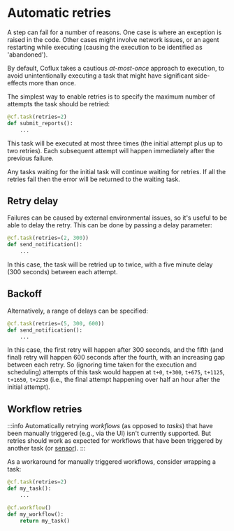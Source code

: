 # Automatic retries

A step can fail for a number of reasons. One case is where an exception is raised in the code. Other cases might involve network issues, or an agent restarting while executing (causing the execution to be identified as 'abandoned').

By default, Coflux takes a cautious _at-most-once_ approach to execution, to avoid unintentionally executing a task that might have significant side-effects more than once.

The simplest way to enable retries is to specify the maximum number of attempts the task should be retried:

```python
@cf.task(retries=2)
def submit_reports():
    ...
```

This task will be executed at most three times (the initial attempt plus up to two retries). Each subsequent attempt will happen immediately after the previous failure.

Any tasks waiting for the initial task will continue waiting for retries. If all the retries fail then the error will be returned to the waiting task.

## Retry delay

Failures can be caused by external environmental issues, so it's useful to be able to delay the retry. This can be done by passing a delay parameter:

```python
@cf.task(retries=(2, 300))
def send_notification():
    ...
```

In this case, the task will be retried up to twice, with a five minute delay (300 seconds) between each attempt.

## Backoff

Alternatively, a range of delays can be specified:

```python
@cf.task(retries=(5, 300, 600))
def send_notification():
    ...
```

In this case, the first retry will happen after 300 seconds, and the fifth (and final) retry will happen 600 seconds after the fourth, with an increasing gap between each retry. So (ignoring time taken for the execution and scheduling) attempts of this task would happen at `t+0`, `t+300`, `t+675`, `t+1125`, `t+1650`, `t+2250` (i.e., the final attempt happening over half an hour after the initial attempt).

## Workflow retries

:::info
Automatically retrying _workflows_ (as opposed to _tasks_) that have been manually triggered (e.g., via the UI) isn't currently supported. But retries should work as expected for workflows that have been triggered by another task (or [sensor](/sensors)).
:::

As a workaround for manually triggered workflows, consider wrapping a task:

```python
@cf.task(retries=2)
def my_task():
    ...

@cf.workflow()
def my_workflow():
    return my_task()
```
